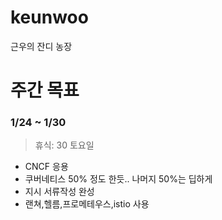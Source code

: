 # keunwoo
근우의 잔디 농장




# 주간 목표

### 1/24 ~ 1/30

> 휴식:  30 토요일

- CNCF 응용
- 쿠버네티스 50% 정도 한듯.. 나머지 50%는 딥하게
- 지시 서류작성 완성 
- 랜쳐,헬름,프로메테우스,istio 사용